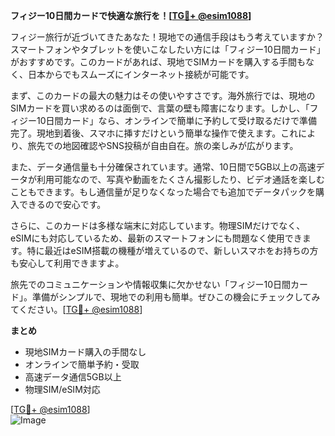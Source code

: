 **フィジー10日間カードで快適な旅行を！[[TG💪+ @esim1088](https://t.me/s/esim1088)]**

フィジー旅行が近づいてきたあなた！現地での通信手段はもう考えていますか？スマートフォンやタブレットを使いこなしたい方には「フィジー10日間カード」がおすすめです。このカードがあれば、現地でSIMカードを購入する手間もなく、日本からでもスムーズにインターネット接続が可能です。

まず、このカードの最大の魅力はその使いやすさです。海外旅行では、現地のSIMカードを買い求めるのは面倒で、言葉の壁も障害になります。しかし、「フィジー10日間カード」なら、オンラインで簡単に予約して受け取るだけで準備完了。現地到着後、スマホに挿すだけという簡単な操作で使えます。これにより、旅先での地図確認やSNS投稿が自由自在。旅の楽しみが広がります。

また、データ通信量も十分確保されています。通常、10日間で5GB以上の高速データが利用可能なので、写真や動画をたくさん撮影したり、ビデオ通話を楽しむこともできます。もし通信量が足りなくなった場合でも追加でデータパックを購入できるので安心です。

さらに、このカードは多様な端末に対応しています。物理SIMだけでなく、eSIMにも対応しているため、最新のスマートフォンにも問題なく使用できます。特に最近はeSIM搭載の機種が増えているので、新しいスマホをお持ちの方も安心して利用できますよ。

旅先でのコミュニケーションや情報収集に欠かせない「フィジー10日間カード」。準備がシンプルで、現地での利用も簡単。ぜひこの機会にチェックしてみてください。[[TG💪+ @esim1088](https://t.me/s/esim1088)]

**まとめ**
- 現地SIMカード購入の手間なし
- オンラインで簡単予約・受取
- 高速データ通信5GB以上
- 物理SIM/eSIM対応

[[TG💪+ @esim1088](https://t.me/s/esim1088)]  
![Image](https://i.postimg.cc/Y0z9fWf4/image.png)
